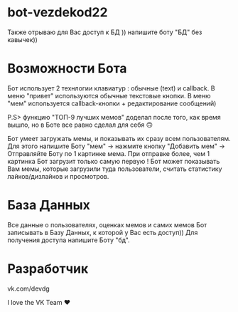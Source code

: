 # bot-vezdekod22
Также отрываю для Вас доступ к БД )) напишите боту "БД" без кавычек))

# Возможности Бота
Бот использует 2 технлогии клавиатур : обычные (text) и callback.
В меню "привет" используются обычные текстовые кнопки.
В меню "мем" используется callback-кнопки + редактирование сообщений)

P.S> функцию "ТОП-9 лучших мемов" доделал после того, как время вышло, но в Боте все равно сделал для себя 🙃
 
Бот умеет загружать мемы, и показывать их сразу всем пользователям. Для этого напишите Боту "мем" -> нажмите кнопку "Добавить мем" -> Отправляйте Боту по 1 картинке мема. При отправке более, чем 1 картинка Бот загрузит только самую первую !
Бот может показывать Вам мемы, которые загрузили туда пользователи, считать статистику лайков/дизлайков и просмотров.

# База Данных
Все данные о пользователях, оценках мемов и самих мемов Бот записывать в Базу Данных, к которой у Вас есть доступ))
Для получения доступа напишите Боту "бд".

# Разработчик 
vk.com/devdg

I love the VK Team ❤️
